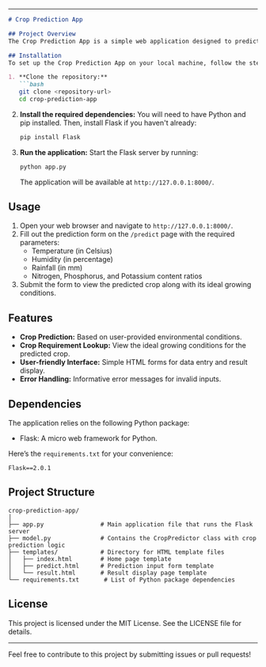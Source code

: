 
---

```markdown
# Crop Prediction App

## Project Overview
The Crop Prediction App is a simple web application designed to predict which crop is most suitable for a specific location based on various environmental parameters such as temperature, humidity, and rainfall. The app utilizes a basic scoring algorithm to evaluate crop suitability, providing farmers and agricultural enthusiasts with valuable insights to optimize crop selection for their local conditions.

## Installation
To set up the Crop Prediction App on your local machine, follow the steps below:

1. **Clone the repository:**
   ```bash
   git clone <repository-url>
   cd crop-prediction-app
   ```

2. **Install the required dependencies:**
   You will need to have Python and pip installed. Then, install Flask if you haven't already:
   ```bash
   pip install Flask
   ```

3. **Run the application:**
   Start the Flask server by running:
   ```bash
   python app.py
   ```
   The application will be available at `http://127.0.0.1:8000/`.

## Usage
1. Open your web browser and navigate to `http://127.0.0.1:8000/`.
2. Fill out the prediction form on the `/predict` page with the required parameters:
   - Temperature (in Celsius)
   - Humidity (in percentage)
   - Rainfall (in mm)
   - Nitrogen, Phosphorus, and Potassium content ratios
3. Submit the form to view the predicted crop along with its ideal growing conditions.

## Features
- **Crop Prediction:** Based on user-provided environmental conditions.
- **Crop Requirement Lookup:** View the ideal growing conditions for the predicted crop.
- **User-friendly Interface:** Simple HTML forms for data entry and result display.
- **Error Handling:** Informative error messages for invalid inputs.

## Dependencies
The application relies on the following Python package:
- Flask: A micro web framework for Python.

Here’s the `requirements.txt` for your convenience:
```
Flask==2.0.1
```

## Project Structure
```
crop-prediction-app/
│
├── app.py                # Main application file that runs the Flask server
├── model.py              # Contains the CropPredictor class with crop prediction logic
├── templates/            # Directory for HTML template files
│   ├── index.html        # Home page template
│   ├── predict.html      # Prediction input form template
│   └── result.html       # Result display page template
└── requirements.txt       # List of Python package dependencies
```

## License
This project is licensed under the MIT License. See the LICENSE file for details.

---

Feel free to contribute to this project by submitting issues or pull requests!
```

